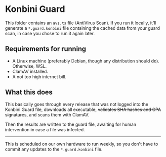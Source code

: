 # Konbini Guard

This folder contains an `avs.ts` file (AntiVirus Scan). If you run it locally, it'll generate a `*.guard.konbini` file containing the cached data from your guard scan, in case you chose to run it again later.

## Requirements for running

- A Linux machine (preferably Debian, though any distribution should do). Otherwise, WSL.
- ClamAV installed.
- A not too high internet bill.

## What this does

This basically goes through every release that was not logged into the Konbini Guard file, downloads all executable, ~~validates SHA hashes and GPA signatures~~, and scans them with ClamAV.

Then the results are written to the guard file, awaiting for human intervention in case a file was infected.

---

This is scheduled on our own hardware to run weekly, so you don't have to commit any updates to the `*.guard.konbini` file.
